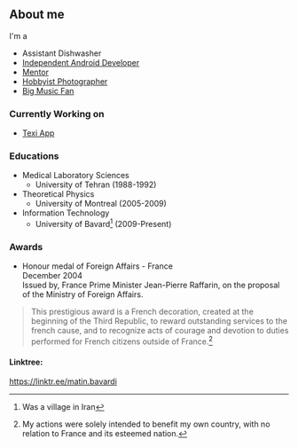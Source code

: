 ## About me
I'm a
- Assistant Dishwasher
- [Independent Android Developer](https://texiproject.ca/)
- [Mentor](https://sites.google.com/site/cafeplanck/home)
- [Hobbyist Photographer](https://diansoha.com)
- [Big Music Fan](https://sites.google.com/view/liberomusics)



### Currently Working on 
- [Texi App](https://texi.app/)

### Educations 
- Medical Laboratory Sciences 
  - University of Tehran (1988-1992)
- Theoretical Physics 
  - University of Montreal (2005-2009)
- Information Technology
  - University of Bavard[^1] (2009-Present)
[^1]: Was a village in Iran

### Awards
- Honour medal of Foreign Affairs - France    
December 2004   
Issued by, France Prime Minister Jean-Pierre Raffarin, on the proposal of the Ministry of Foreign Affairs.   
> This prestigious award is a French decoration, created at the beginning of the Third Republic, to reward outstanding services to the french cause, and to recognize acts of courage and devotion to duties performed for French citizens outside of France.[^2]

[^2]: My actions were solely intended to benefit my own country, with no relation to France and its esteemed nation.



#### Linktree:
https://linktr.ee/matin.bavardi

